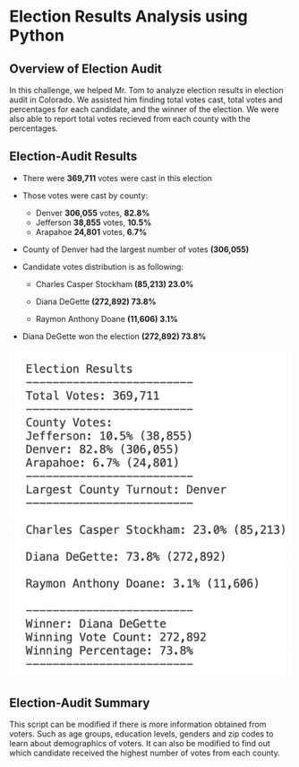 # Election Results Analysis using Python
## Overview of Election Audit

In this challenge, we helped Mr. Tom to analyze election results in election audit in Colorado. We assisted him finding total votes cast, total votes and percentages for each candidate, and the winner of the election. We were also able to report total votes recieved from each county with the percentages.

## Election-Audit Results

- There were **369,711** votes were cast in this election
- Those votes were cast by county:
	- Denver 	**306,055** votes, **82.8%**
	- Jefferson   **38,855**   votes, **10.5%**
	- Arapahoe **24,801** votes, **6.7%**
- County of Denver had the largest number of votes **(306,055)**

- Candidate votes distribution is as following:

	- Charles Casper Stockham **(85,213) 23.0%**

	- Diana DeGette **(272,892) 73.8%**

	- Raymon Anthony Doane **(11,606) 3.1%**

- Diana DeGette won the election **(272,892) 73.8%**


![Election_Analysis](election_analysis.PNG)

## Election-Audit Summary
This script can be modified if there is more information obtained from voters. Such as age groups, education levels, genders and zip codes to learn about demographics of voters. It can also be modified to find out which candidate received the highest number of votes from each county. 